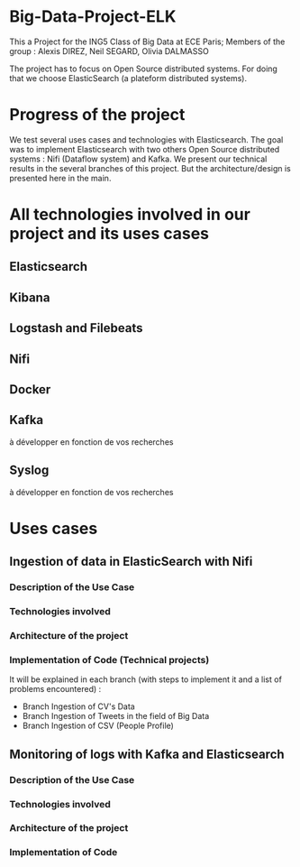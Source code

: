 # Big-Data-Project-ELK
This a Project for the ING5 Class of Big Data at ECE Paris;
Members of the group : Alexis DIREZ, Neil SEGARD, Olivia DALMASSO

The project has to focus on Open Source distributed systems. For doing that we choose ElasticSearch (a plateform distributed systems). 

# Progress of the project
We test several uses cases and technologies with Elasticsearch. 
The goal was to implement Elasticsearch with two others Open Source distributed systems : Nifi (Dataflow system) and Kafka. 
We present our technical results in the several branches of this project. But the architecture/design is presented here in the main. 

# All technologies involved in our project and its uses cases

## Elasticsearch

## Kibana

## Logstash and Filebeats

## Nifi

## Docker

## Kafka 
à développer en fonction de vos recherches

## Syslog 
à développer en fonction de vos recherches

# Uses cases

## Ingestion of data in ElasticSearch with Nifi

### Description of the Use Case

### Technologies involved

### Architecture of the project 

### Implementation of Code (Technical projects)

It will be explained in each branch (with steps to implement it and a list of problems encountered) : 
- Branch Ingestion of CV's Data
- Branch Ingestion of Tweets in the field of Big Data
- Branch Ingestion of CSV (People Profile)

## Monitoring of logs with Kafka and Elasticsearch

### Description of the Use Case

### Technologies involved

### Architecture of the project 

### Implementation of Code 


